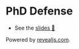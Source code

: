 # PhD Defense

* See the [slides :page_facing_up:](https://eleurent.github.io/phd-defense/)

Powered by [revealjs.com](https://revealjs.com).

